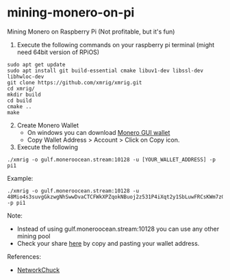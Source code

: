 # mining-monero-on-pi
Mining Monero on Raspberry Pi (Not profitable, but it's fun)

1. Execute the following commands on your raspberry pi terminal (might need 64bit version of RPiOS)
```shell
sudo apt get update
sudo apt install git build-essential cmake libuv1-dev libssl-dev libhwloc-dev
git clone https://github.com/xmrig/xmrig.git
cd xmrig/
mkdir build
cd build
cmake ..
make
```

2. Create Monero Wallet
   * On windows you can download [Monero GUI wallet](https://www.getmonero.org/downloads/)
   * Copy Wallet Address > Account > Click on Copy icon.
3. Execute the following
```shell
./xmrig -o gulf.moneroocean.stream:10128 -u [YOUR_WALLET_ADDRESS] -p pi1
```
Example:
```shell
./xmrig -o gulf.moneroocean.stream:10128 -u 48Mio4s3suvgGkzwgNhSwwDvaCTCFWkXPZqokNBuoj2z531P4iXqt2y1SbLuwFRCsKWm7zGkL5wgc7fqHBACgzXR5V7uFwQ -p pi1
```
Note: 
* Instead of using gulf.moneroocean.stream:10128 you can use any other mining pool
* Check your share [here](https://moneroocean.stream/) by copy and pasting your wallet address.


References:
- [NetworkChuck](https://www.youtube.com/watch?v=hHtGN_JzoP8)